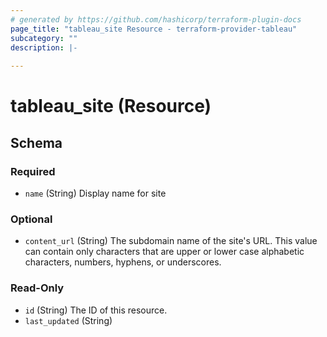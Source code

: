 ```yaml
---
# generated by https://github.com/hashicorp/terraform-plugin-docs
page_title: "tableau_site Resource - terraform-provider-tableau"
subcategory: ""
description: |-
  
---
```


# tableau_site (Resource)





<!-- schema generated by tfplugindocs -->
## Schema

### Required

- `name` (String) Display name for site

### Optional

- `content_url` (String) The subdomain name of the site's URL. This value can contain only characters that are upper or lower case alphabetic characters, numbers, hyphens, or underscores.

### Read-Only

- `id` (String) The ID of this resource.
- `last_updated` (String)
